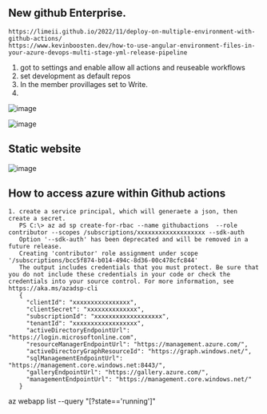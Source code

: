## New github Enterprise.
```
https://limeii.github.io/2022/11/deploy-on-multiple-environment-with-github-actions/
https://www.kevinboosten.dev/how-to-use-angular-environment-files-in-your-azure-devops-multi-stage-yml-release-pipeline
```
1. got to settings and enable allow all actions and reuseable workflows
2. set development as default repos
3. In the member provillages set to Write.
4. 



![image](https://github.com/jniranjanreddy/github-actions/assets/83489863/96946a01-3fec-42aa-afe6-9589840df3a0)

![image](https://github.com/jniranjanreddy/github-actions/assets/83489863/c5888df8-e553-4133-8564-d02985976a24)


## Static website
![image](https://github.com/jniranjanreddy/github-actions/assets/83489863/336c6461-bf95-4b12-b79a-4440743fa025)

## How to access azure within Github actions
```
1. create a service principal, which will generaete a json, then create a secret.
   PS C:\> az ad sp create-for-rbac --name githubactions  --role contributor --scopes /subscriptions/xxxxxxxxxxxxxxxxxxx --sdk-auth
   Option '--sdk-auth' has been deprecated and will be removed in a future release.
   Creating 'contributor' role assignment under scope '/subscriptions/bcc5f874-b014-494c-8d36-00c478cfc844'
   The output includes credentials that you must protect. Be sure that you do not include these credentials in your code or check the credentials into your source control. For more information, see https://aka.ms/azadsp-cli
   {
     "clientId": "xxxxxxxxxxxxxxxx",
     "clientSecret": "xxxxxxxxxxxxxx",
     "subscriptionId": "xxxxxxxxxxxxxxxxxxx",
     "tenantId": "xxxxxxxxxxxxxxxxxx",
     "activeDirectoryEndpointUrl": "https://login.microsoftonline.com",
     "resourceManagerEndpointUrl": "https://management.azure.com/",
     "activeDirectoryGraphResourceId": "https://graph.windows.net/",
     "sqlManagementEndpointUrl": "https://management.core.windows.net:8443/",
     "galleryEndpointUrl": "https://gallery.azure.com/",
     "managementEndpointUrl": "https://management.core.windows.net/"
   }

```

az webapp list --query "[?state=='running']"
